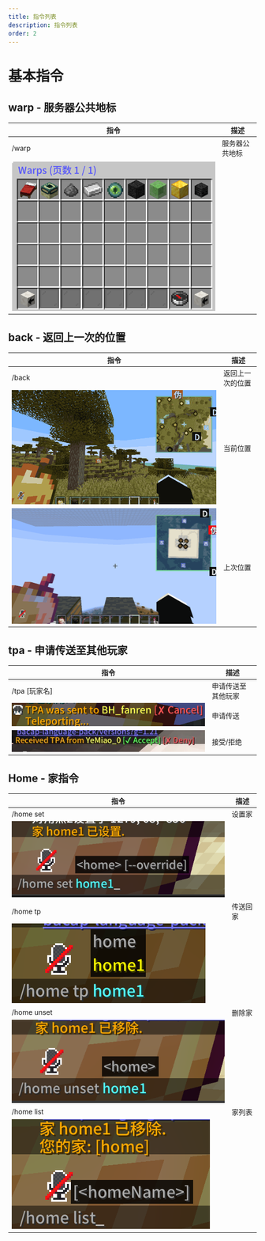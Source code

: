 ```yaml
---
title: 指令列表
description: 指令列表
order: 2
---
```


# 基本指令

## warp - 服务器公共地标

| 指令 | 描述 |
| --- | --- |
| /warp | 服务器公共地标 |
| ![warp](./command-list/command-list01.png) | |

## back - 返回上一次的位置

| 指令 | 描述 |
| --- | --- |
| /back | 返回上一次的位置 | 
| ![back](./command-list/command-list02.png) | 当前位置 |
| ![back](./command-list/command-list03.png) | 上次位置 |




## tpa - 申请传送至其他玩家
| 指令 | 描述 |
| --- | --- |
| /tpa \[玩家名\] | 申请传送至其他玩家 |
| ![tpa](./command-list/command-list04.png) | 申请传送 |
| ![tpareply](./command-list/command-list05.png) | 接受/拒绝 |



## Home - 家指令
| 指令 | 描述 |
| --- | --- |
| /home set | 设置家 |
| ![homeset](./command-list/command-list06.png) | |
| /home tp | 传送回家 |
| ![hometp](./command-list/command-list07.png) | |
| /home unset | 删除家 |
| ![homeunset](./command-list/command-list08.png) | |
| /home list | 家列表 |
| ![homelist](./command-list/command-list09.png) | |


<Contributors />